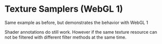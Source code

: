 # Texture Samplers (WebGL 1)

Same example as before, but demonstrates the behavior with WebGL 1

Shader annotations do still work. However if the same texture resource
can not be filtered with different filter methods at the same time.
